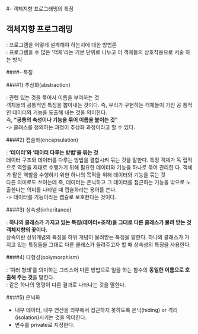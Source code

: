 #- 객체지향 프로그래밍의 특징 
## 객체지향 프로그래밍: 프로그램을 어떻게 설계해야 하는지에 대한 방법론<br>: 프로그램을 수 많은 ‘객체’라는 기본 단위로 나누고 이 객체들의 상호작용으로 서술 하는 방식<br>####- 특징<br>####1) 추상화(abstraction)
: 관련 있는 것을 묶어서 이름을 부여하는 것<br>객체들의 공통적인 특징을 뽑아내는 것이다. 즉, 우리가 구현하는 객체들이 가진 공 통적인 데이터와 기능을 도출해 내는 것을 의미한다.<br> 즉, **"공통의 속성이나 기능을 묶어 이름을 붙이는 것"**<br> -> 클래스를 정의하는 과정이 추상화 과정이라고 할 수 있다.<br>####2) 캡슐화(encapsulation)
: **‘데이터’와 ‘데이터 다루는 방법’을 묶는 것**<br> 데이터 구조와 데이터를 다루는 방법을 결합시켜 묶는 것을 말한다. 특정 객체가 독 립적으로 역할을 제대로 수행가기 위해 필요한 데이터와 기능을 하나로 묶어 관리한 다. 객체가 맡은 역할을 수행하기 위한 하나의 목적을 위해 데이터와 기능을 묶는 것<br>다른 의미로도 쓰이는데 즉, 데이터는 은닉하고 그 데이터를 접근하는 기능을 밖으로 노출한다는 의미를 나타낼 때 캡슐화라는 용어를 쓴다.<br> -> 데이터를 기능이라는 캡슐로 보호한다는 것이다.  
####3) 상속성(inheritance)
: **하나의 클래스가 가지고 있는 특징(데이터+조작)을 그대로 다른 클래스가 물려 받는 것 객체지향의 꽃이다.**<br> 상속이란 상위개념의 특징을 하위 개념이 물려받는 특징을 말한다. 하나의 클래스가 가지고 있는 특징들을 그대로 다른 클래스가 돌려주고자 할 때 상속성의 특징을 사용한다.<br>

####4) 다형성(polymorphism)

: ‘여러 형태’를 의미하는 그리스어 다른 방법으로 일을 하는 함수의 **동일한 이름으로 호출해 주는 것**을 말한다. <br>
: 같은 하나의 명령이 다른 결과로 나타나는 것을 말한다.####5) 은닉화- 내부 데이터, 내부 연산을 외부에서 접근하지 못하도록 은닉(hiding) or 격리 (isolation)시키는 것을 의미한다.<br>- 변수를 private로 지정한다.